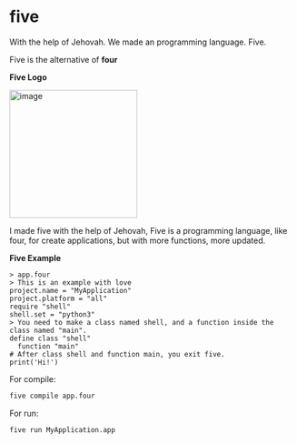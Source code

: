 # five
With the help of Jehovah. We made an programming language. Five.

Five is the alternative of **four**

**Five Logo**

<img width="225" height="225" alt="image" src="https://github.com/user-attachments/assets/4ad581b0-7610-4e0d-b8f8-3f2b28ec3227" />


I made five with the help of Jehovah, Five is a programming language, like four, for create applications, but with more functions, more updated.

**Five Example**

```five
> app.four
> This is an example with love
project.name = "MyApplication"
project.platform = "all"
require "shell"
shell.set = "python3"
> You need to make a class named shell, and a function inside the class named "main".
define class "shell"
  function "main"
# After class shell and function main, you exit five.
print('Hi!')
```
For compile:

```bash
five compile app.four
```
For run:

```bash
five run MyApplication.app
```

